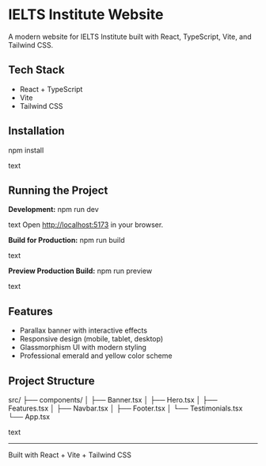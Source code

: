 # IELTS Institute Website

A modern website for IELTS Institute built with React, TypeScript, Vite, and Tailwind CSS.

## Tech Stack

- React + TypeScript
- Vite
- Tailwind CSS

## Installation

npm install

text

## Running the Project

**Development:**
npm run dev

text
Open [http://localhost:5173](http://localhost:5173) in your browser.

**Build for Production:**
npm run build

text

**Preview Production Build:**
npm run preview

text

## Features

- Parallax banner with interactive effects
- Responsive design (mobile, tablet, desktop)
- Glassmorphism UI with modern styling
- Professional emerald and yellow color scheme

## Project Structure

src/
├── components/
│ ├── Banner.tsx
│ ├── Hero.tsx
│ ├── Features.tsx
│ ├── Navbar.tsx
│ ├── Footer.tsx
│ └── Testimonials.tsx
└── App.tsx

text

---

Built with React + Vite + Tailwind CSS